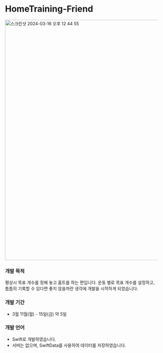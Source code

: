 # HomeTraining-Friend

<img width="792" alt="스크린샷 2024-03-16 오후 12 44 55" src="https://github.com/oilater/HomeTraining-Friend/assets/115062965/4a3fe24a-4788-473b-9bc5-8b41804ec56c">

### 개발 목적

평상시 목표 개수를 정해 놓고 홈트를 하는 편입니다.
운동 별로 목표 개수를 설정하고, 틈틈히 기록할 수 있다면 좋지 않을까란 생각에 개발을 시작하게 되었습니다.


### 개발 기간
 - 3월 11월(월) - 15일(금) 약 5일


### 개발 언어

- Swift로 개발하였습니다.
- 서버는 없으며, SwiftData를 사용하여 데이터를 저장하였습니다.

